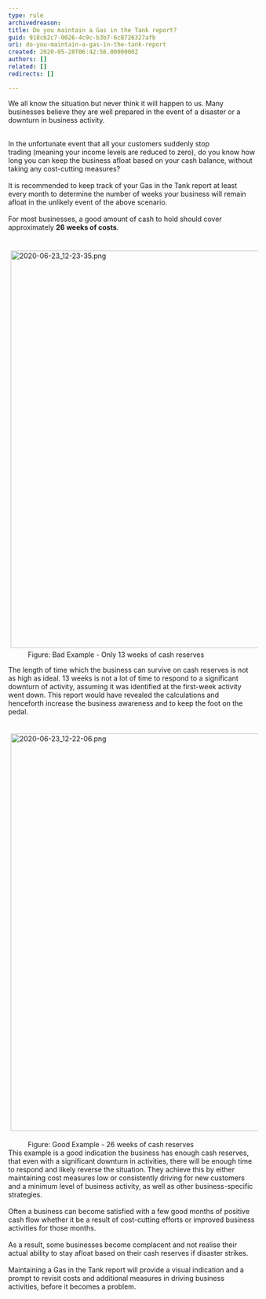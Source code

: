 ```yaml
---
type: rule
archivedreason: 
title: Do you maintain a Gas in the Tank report?
guid: 918cb2c7-0026-4c9c-b3b7-6c8726327afb
uri: do-you-maintain-a-gas-in-the-tank-report
created: 2020-05-28T06:42:56.0000000Z
authors: []
related: []
redirects: []

---
```



​​​We all know the situation but never think it will happen to us. Many businesses believe they are well prepared in the event of a disaster or a downturn in business activity.<br><div><br></div><div>In the unfortunate event that all your customers suddenly stop trading&#160;(meaning your income levels are reduced to zero), do you know how long you can keep the business afloat based on your cash balance, without taking any cost-cutting measures?<br></div><div><br></div><div>It is recommended to keep&#160;track of your Gas in the Tank report at least every month to determine the number of weeks your business will remain afloat in the unlikely event of the above scenario.<br></div><div><br></div><div>For most businesses, a good amount of cash to hold should cover approximately <strong>26 weeks&#160;of costs</strong>.&#160;<br></div><div><br></div><div>​​<img src="/SiteAssets/do-you-report-the-business-weekly-gas-in-the-tank/2020-06-23_12-23-35.png" alt="2020-06-23_12-23-35.png" style="margin&#58;5px;width&#58;808px;" /><br></div><dd class="ssw15-rteElement-FigureBad">Figure&#58; Bad Example ​- Only 13 weeks of cash reserves<br></dd><p class="ssw15-rteElement-P">The length of time which the business can survive on cash reserves is not as high as ideal.&#160;13 weeks is not a lot of time to respond to a significant downturn of activity, assuming it was identified at the first-week activity went down. This report would have revealed the calculations and henceforth&#160;increase the business awareness and to keep the foot on the pedal.&#160;<br></p><p class="ssw15-rteElement-P">​<img src="/SiteAssets/do-you-report-the-business-weekly-gas-in-the-tank/2020-06-23_12-22-06.png" alt="2020-06-23_12-22-06.png" style="margin&#58;5px;width&#58;808px;" /><br></p><div><dd class="ssw15-rteElement-FigureGood">Figure&#58; Good Example - 26 weeks of cash reserves&#160;<br></dd>This example is a good indication the business has enough cash reserves, that even with a&#160;significant downturn in activities, there will be enough time to respond and likely reverse the situation.&#160;They achieve this by either maintaining cost measures low or consistently driving for new customers and a minimum level of business activity, as well as other business-specific strategies.<br><br>Often a business can&#160;become satisfied with a few&#160;good&#160;months of positive cash flow whether it be a result of cost-cutting efforts or improved business activities for those months.&#160;<br><br>As a result, some businesses become&#160;complacent and not realise their actual ability to stay afloat based on their cash reserves if disaster strikes.<br></div><div>​<br></div><div>Maintaining a Gas in the Tank report will provide a visual indication and a prompt to revisit costs and&#160;additional&#160;measures in driving business activities, before it becomes a problem.​<br></div>
<br><excerpt class='endintro'></excerpt><br>
<p>​<br><br><br></p>


